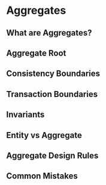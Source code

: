 # Aggregates

## What are Aggregates?
## Aggregate Root
## Consistency Boundaries
## Transaction Boundaries
## Invariants
## Entity vs Aggregate
## Aggregate Design Rules
## Common Mistakes
